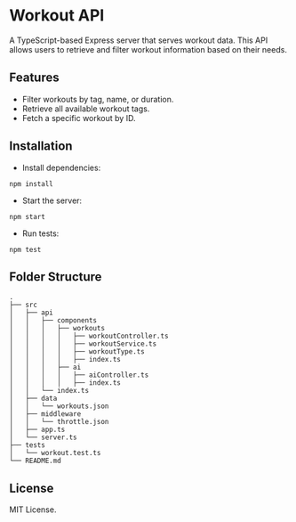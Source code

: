 # Workout API

A TypeScript-based Express server that serves workout data. This API allows users to retrieve and filter workout information based on their needs.

## Features
- Filter workouts by tag, name, or duration.
- Retrieve all available workout tags.
- Fetch a specific workout by ID.

## Installation
- Install dependencies:
```
npm install
```
- Start the server:
```
npm start
```
- Run tests:
```
npm test
```

## Folder Structure
```
.
├── src
│   ├── api
│   │   ├── components
│   │   │   ├── workouts
│   │   │   │   ├── workoutController.ts
│   │   │   │   ├── workoutService.ts
│   │   │   │   ├── workoutType.ts
│   │   │   │   ├── index.ts
│   │   │   ├── ai
│   │   │   │   ├── aiController.ts
│   │   │   │   ├── index.ts
│   │   └── index.ts
│   ├── data
│   │   └── workouts.json
│   ├── middleware
│   │   └── throttle.json
│   ├── app.ts
│   └── server.ts
├── tests
│   └── workout.test.ts
└── README.md
```

## License
MIT License.
